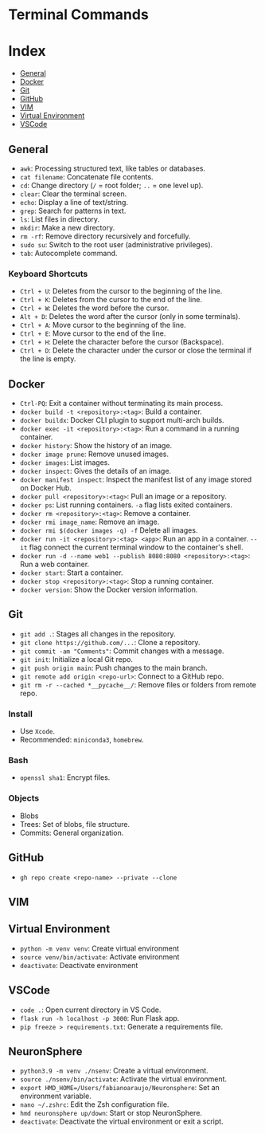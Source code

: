 # Terminal Commands

# Index

- [General](#general)
- [Docker](#docker)
- [Git](#git)
- [GitHub](#github)
- [VIM](#vim)
- [Virtual Environment](#virtual-environment)
- [VSCode](#vscode)

## General
- `awk`: Processing structured text, like tables or databases.
- `cat filename`: Concatenate file contents.
- `cd`: Change directory (`/` = root folder; `..` = one level up).
- `clear`: Clear the terminal screen.
- `echo`: Display a line of text/string.
- `grep`: Search for patterns in text.
- `ls`: List files in directory.
- `mkdir`: Make a new directory.
- `rm -rf`: Remove directory recursively and forcefully.
- `sudo su`: Switch to the root user (administrative privileges).
- `tab`: Autocomplete command.

### Keyboard Shortcuts
- `Ctrl + U`: Deletes from the cursor to the beginning of the line.
- `Ctrl + K`: Deletes from the cursor to the end of the line.
- `Ctrl + W`: Deletes the word before the cursor.
- `Alt + D`: Deletes the word after the cursor (only in some terminals).
- `Ctrl + A`: Move cursor to the beginning of the line.
- `Ctrl + E`: Move cursor to the end of the line.
- `Ctrl + H`: Delete the character before the cursor (Backspace).
- `Ctrl + D`: Delete the character under the cursor or close the terminal if the line is empty.

## Docker
- `Ctrl-PQ`: Exit a container without terminating its main process.
- `docker build -t <repository>:<tag>`: Build a container.
- `docker buildx`: Docker CLI plugin to support multi-arch builds.
- `docker exec -it <repository>:<tag>`: Run a command in a running container.
- `docker history`: Show the history of an image.
- `docker image prune`: Remove unused images.
- `docker images`: List images.
- `docker inspect`: Gives the details of an image.
- `docker manifest inspect`: Inspect the manifest list of any image stored on Docker Hub.
- `docker pull <repository>:<tag>`: Pull an image or a repository.
- `docker ps`: List running containers. `-a` flag lists exited containers.
- `docker rm <repository>:<tag>`: Remove a container.
- `docker rmi image_name`: Remove an image.
- `docker rmi $(docker images -q) -f` Delete all images.
- `docker run -it <repository>:<tag> <app>`: Run an app in a container. `--it` flag connect the current terminal window to the container's shell.
- `docker run -d --name web1 --publish 8080:8080 <repository>:<tag>`: Run a web container.
- `docker start`: Start a container.
- `docker stop <repository>:<tag>`: Stop a running container.
- `docker version`: Show the Docker version information.

## Git
- `git add .`: Stages all changes in the repository.
- `git clone https://github.com/...`: Clone a repository.
- `git commit -am "Comments"`: Commit changes with a message.
- `git init`: Initialize a local Git repo.
- `git push origin main`: Push changes to the main branch.
- `git remote add origin <repo-url>`: Connect to a GitHub repo.
- `git rm -r --cached *__pycache__/`: Remove files or folders from remote repo.


### Install
- Use `Xcode`.
- Recommended: `miniconda3`, `homebrew`.

### Bash
- `openssl sha1`: Encrypt files.

### Objects
- Blobs
- Trees: Set of blobs, file structure.
- Commits: General organization.

## GitHub
- `gh repo create <repo-name> --private --clone`

## VIM

## Virtual Environment
- `python -m venv venv`: Create virtual environment
- `source venv/bin/activate`: Activate environment
- `deactivate`: Deactivate environment

## VSCode
- `code .`: Open current directory in VS Code.
- `flask run -h localhost -p 3000`: Run Flask app.
- `pip freeze > requirements.txt`: Generate a requirements file.

## NeuronSphere
- `python3.9 -m venv ./nsenv`: Create a virtual environment.
- `source ./nsenv/bin/activate`: Activate the virtual environment.
- `export HMD_HOME=/Users/fabianoaraujo/Neuronsphere`: Set an environment variable.
- `nano ~/.zshrc`: Edit the Zsh configuration file.
- `hmd neuronsphere up/down`: Start or stop NeuronSphere.
- `deactivate`: Deactivate the virtual environment or exit a script.